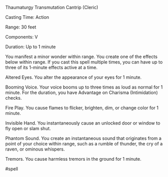 Thaumaturgy
Transmutation Cantrip (Cleric)

Casting Time: Action

Range: 30 feet

Components: V

Duration: Up to 1 minute

You manifest a minor wonder within range. You create one of the effects below within range. If you cast this spell multiple times, you can have up to three of its 1-minute effects active at a time.

Altered Eyes. You alter the appearance of your eyes for 1 minute.

Booming Voice. Your voice booms up to three times as loud as normal for 1 minute. For the duration, you have Advantage on Charisma (Intimidation) checks.

Fire Play. You cause flames to flicker, brighten, dim, or change color for 1 minute.

Invisible Hand. You instantaneously cause an unlocked door or window to fly open or slam shut.

Phantom Sound. You create an instantaneous sound that originates from a point of your choice within range, such as a rumble of thunder, the cry of a raven, or ominous whispers.

Tremors. You cause harmless tremors in the ground for 1 minute.

#spell